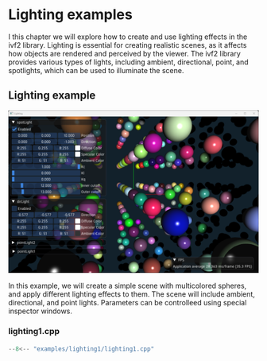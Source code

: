 # Lighting examples

I this chapter we will explore how to create and use lighting effects in the ivf2 library. Lighting is essential for creating realistic scenes, as it affects how objects are rendered and perceived by the viewer. The ivf2 library provides various types of lights, including ambient, directional, point, and spotlights, which can be used to illuminate the scene.

## Lighting example

![lighting1](../images/sc_lighting1.png)

In this example, we will create a simple scene with multicolored spheres, and apply different lighting effects to them. The scene will include ambient, directional, and point lights. Parameters can be controlleed using special inspector windows.

### lighting1.cpp

```cpp
--8<-- "examples/lighting1/lighting1.cpp"
```
